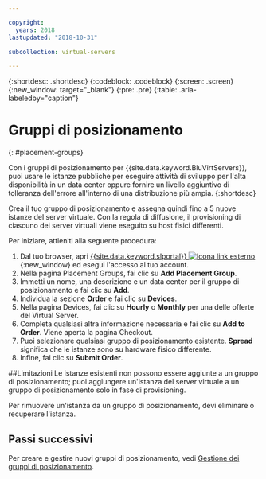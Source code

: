 ```yaml
---

copyright:
  years: 2018
lastupdated: "2018-10-31"

subcollection: virtual-servers

---
```


{:shortdesc: .shortdesc}
{:codeblock: .codeblock}
{:screen: .screen}
{:new_window: target="_blank"}
{:pre: .pre}
{:table: .aria-labeledby="caption"}


# Gruppi di posizionamento
{: #placement-groups}

Con i gruppi di posizionamento per {{site.data.keyword.BluVirtServers}}, puoi usare le istanze pubbliche per eseguire attività di sviluppo per l'alta disponibilità in un data center oppure fornire un livello aggiuntivo di tolleranza dell'errore all'interno di una distribuzione più ampia.
{:shortdesc}

Crea il tuo gruppo di posizionamento e assegna quindi fino a 5 nuove istanze del server virtuale. Con la regola di diffusione, il provisioning di ciascuno dei server virtuali viene eseguito su host fisici differenti.

Per iniziare, attieniti alla seguente procedura:

1. Dal tuo browser, apri [{{site.data.keyword.slportal}} ![Icona link esterno](../icons/launch-glyph.svg "Icona link esterno")](https://control.softlayer.com/){:new_window} ed esegui l'accesso al tuo account.
2. Nella pagina Placement Groups, fai clic su **Add Placement Group**.
3. Immetti un nome, una descrizione e un data center per il gruppo di posizionamento e fai clic su **Add**.
4. Individua la sezione **Order** e fai clic su **Devices**.
5. Nella pagina Devices, fai clic su **Hourly** o **Monthly** per una delle offerte del Virtual Server.
6. Completa qualsiasi altra informazione necessaria e fai clic su **Add to Order**. Viene aperta la pagina Checkout.
7. Puoi selezionare qualsiasi gruppo di posizionamento esistente. **Spread** significa che le istanze sono su hardware fisico differente.
8. Infine, fai clic su **Submit Order**.

##Limitazioni
Le istanze esistenti non possono essere aggiunte a un gruppo di posizionamento; puoi aggiungere un'istanza del server virtuale a un gruppo di posizionamento solo in fase di provisioning.

Per rimuovere un'istanza da un gruppo di posizionamento, devi eliminare o recuperare l'istanza.

## Passi successivi

Per creare e gestire nuovi gruppi di posizionamento, vedi [Gestione dei gruppi di posizionamento](/docs/vsi?topic=virtual-servers-vsi_managing_placegroup).
